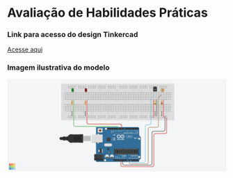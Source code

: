# Avaliação de Habilidades Práticas

### Link para acesso do design Tinkercad

[Acesse aqui](https://www.tinkercad.com/things/2ksoUhZ97tT-monitoramentoambiental)

### Imagem ilustrativa do modelo

![](monitoramento_ambiental.png)


